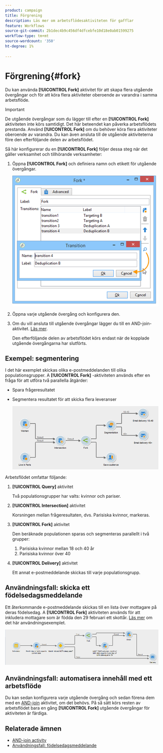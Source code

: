 ```yaml
---
product: campaign
title: Förgrening
description: Läs mer om arbetsflödesaktiviteten för gafflar
feature: Workflows
source-git-commit: 2b1dec4b9c456df4dfcebfe10d18e0ab01599275
workflow-type: tm+mt
source-wordcount: '350'
ht-degree: 1%

---
```


# Förgrening{#fork}



Du kan använda **[!UICONTROL Fork]** aktivitet för att skapa flera utgående övergångar och för att köra flera aktiviteter oberoende av varandra i samma arbetsflöde.

>[!IMPORTANT]
>
>De utgående övergångar som du lägger till efter en **[!UICONTROL Fork]** aktiviteten inte körs samtidigt. Det här beteendet kan påverka arbetsflödets prestanda. Använd **[!UICONTROL Fork]** om du behöver köra flera aktiviteter oberoende av varandra. Du kan även ansluta till de utgående aktiviteterna före den efterföljande delen av arbetsflödet.

Så här konfigurerar du en **[!UICONTROL Fork]** följer dessa steg när det gäller verksamhet och tillhörande verksamheter:

1. Öppna **[!UICONTROL Fork]** och definiera namn och etikett för utgående övergångar.

   ![](assets/s_user_segmentation_fork.png)

1. Öppna varje utgående övergång och konfigurera den.
1. Om du vill ansluta till utgående övergångar lägger du till en AND-join-aktivitet. [Läs mer](and-join.md).

   Den efterföljande delen av arbetsflödet körs endast när de kopplade utgående övergångarna har slutförts.

## Exempel: segmentering

I det här exemplet skickas olika e-postmeddelanden till olika populationsgrupper. A **[!UICONTROL Fork]** -aktiviteten används efter en fråga för att utföra två parallella åtgärder:

* Spara frågeresultatet
* Segmentera resultatet för att skicka flera leveranser

   ![Aktiviteten för gaffeln följer skärningspunkten mellan två frågor och föregår en listuppdateringsaktivitet och en delad aktivitet.](assets/wkf_fork_example.png)

Arbetsflödet omfattar följande:

1. **[!UICONTROL Query]** aktivitet

   Två populationsgrupper har valts: kvinnor och pariser.

1. **[!UICONTROL Intersection]** aktivitet

   Korsningen mellan frågeresultaten, dvs. Parisiska kvinnor, markeras.

1. **[!UICONTROL Fork]** aktivitet

   Den beräknade populationen sparas och segmenteras parallellt i två grupper:

   1. Parisiska kvinnor mellan 18 och 40 år
   1. Parisiska kvinnor över 40

1. **[!UICONTROL Delivery]** aktivitet

   Ett annat e-postmeddelande skickas till varje populationsgrupp.

## Användningsfall: skicka ett födelsedagsmeddelande

Ett återkommande e-postmeddelande skickas till en lista över mottagare på deras födelsedag. A **[!UICONTROL Fork]** aktiviteten används för att inkludera mottagare som är födda den 29 februari ett skottår. [Läs mer](send-a-birthday-email.md) om det här användningsexemplet.

![Aktiviteten för förgreningar följer en testaktivitet och föregår två frågeaktiviteter.](assets/birthday-workflow_usecase_1.png)

## Användningsfall: automatisera innehåll med ett arbetsflöde


Du kan sedan konfigurera varje utgående övergång och sedan förena dem med en [AND-join](and-join.md) aktivitet, om det behövs. På så sätt körs resten av arbetsflödet bara en gång **[!UICONTROL Fork]** utgående övergångar för aktiviteten är färdiga.

## Relaterade ämnen

* [AND-join activity](and-join.md)
* [Användningsfall: födelsedagsmeddelande](send-a-birthday-email.md)
